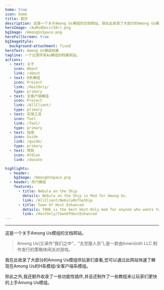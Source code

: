 ```yaml
---
home: true
icon: home
title: 首页
description: 这是一个关于Among Us模组的文档网站。我在此收录了大部分的Among Us模组供玩家们查看,您可以通过此网站快速了解现在Among Us的H系模组/全客户端系模组。除此之外,我还额外收录了一些功能性插件,并且还制作了一些教程来让玩家们更快的上手Among Us模组。
heroImage: /AuModDocs(50r).png
bgImage: /AmongUsSpace.png
heroFullScreen: true
bgImageStyle:
  background-attachment: fixed
heroText: Among Us模组档案
tagline: 一个记录所有Au模组的档案网站。
actions:
  - text: 关于
    icon: About
    link: /about
  - text: H系模组
    icon: Project
    link: /HostOnly/
    type: primary
  - text: 全客户端模组
    icon: Project
    link: /AllClient/
    type: primary
  - text: 实用工具
    icon: Tool
    link: /Tool/
    type: primary
  - text: 指南
    icon: Guide
    link: /guide/
    type: primary
  - text: 赞助
    icon: Afdian
    link: /donate

highlights:
  - header:
    bgImage: /AmongUsSpace.png
  - header: 热门模组
    features:
      - title: Nebula on the Ship
        details: Nebula on the Ship is Mod for Among Us.
        link: /AllClient/NebulaOnTheShip
      - title: Town Of Host Enhanced
        details: TOHE is the best Host-Only mod for anyone who wants to change their Among Us Experience!
        link: /HostOnly/TownOfHostEnhanced
---
```

---

这是一个关于Among Us模组的文档网站。

> Among Us(又译作“我们之中”、“太空狼人杀”),是一款由Innersloth LLC.制作发行的策略休闲派对游戏。

我在此收录了大部分的Among Us模组供玩家们查看,您可以通过此网站快速了解现在Among Us的H系模组/全客户端系模组。

除此之外,我还额外收录了一些功能性插件,并且还制作了一些教程来让玩家们更快的上手Among Us模组。